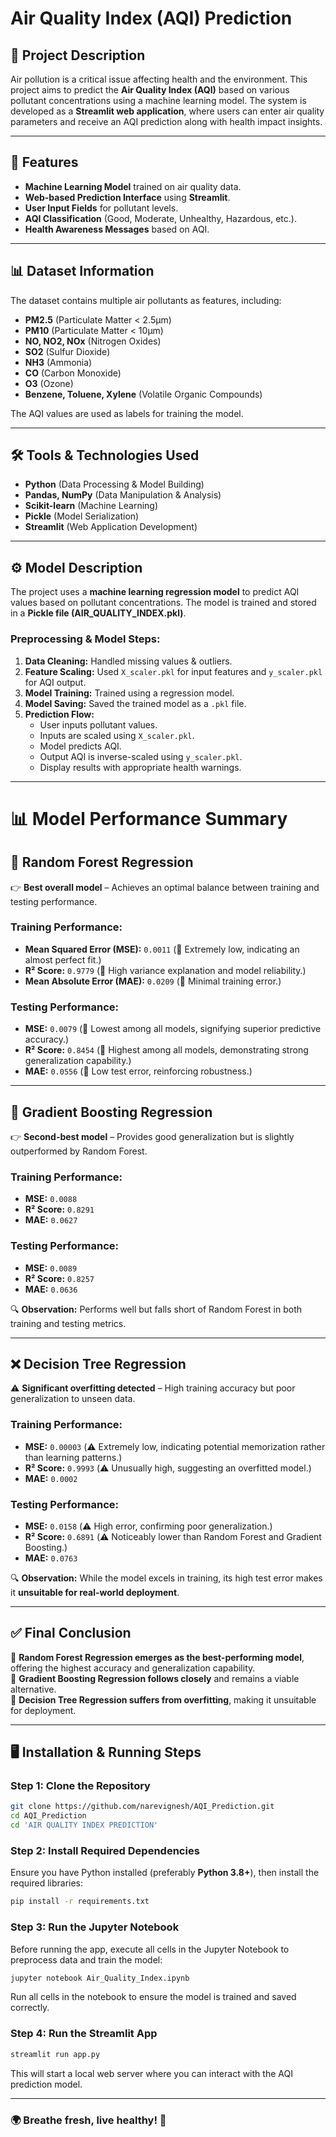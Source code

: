 # Air Quality Index (AQI) Prediction

## 📌 Project Description
Air pollution is a critical issue affecting health and the environment. This project aims to predict the **Air Quality Index (AQI)** based on various pollutant concentrations using a machine learning model. The system is developed as a **Streamlit web application**, where users can enter air quality parameters and receive an AQI prediction along with health impact insights.

---

## 🚀 Features
- **Machine Learning Model** trained on air quality data.
- **Web-based Prediction Interface** using **Streamlit**.
- **User Input Fields** for pollutant levels.
- **AQI Classification** (Good, Moderate, Unhealthy, Hazardous, etc.).
- **Health Awareness Messages** based on AQI.

---

## 📊 Dataset Information
The dataset contains multiple air pollutants as features, including:
- **PM2.5** (Particulate Matter < 2.5μm)
- **PM10** (Particulate Matter < 10μm)
- **NO, NO2, NOx** (Nitrogen Oxides)
- **SO2** (Sulfur Dioxide)
- **NH3** (Ammonia)
- **CO** (Carbon Monoxide)
- **O3** (Ozone)
- **Benzene, Toluene, Xylene** (Volatile Organic Compounds)

The AQI values are used as labels for training the model.

---

## 🛠️ Tools & Technologies Used
- **Python** (Data Processing & Model Building)
- **Pandas, NumPy** (Data Manipulation & Analysis)
- **Scikit-learn** (Machine Learning)
- **Pickle** (Model Serialization)
- **Streamlit** (Web Application Development)

---

## ⚙️ Model Description
The project uses a **machine learning regression model** to predict AQI values based on pollutant concentrations. The model is trained and stored in a **Pickle file (AIR_QUALITY_INDEX.pkl)**.

### **Preprocessing & Model Steps:**
1. **Data Cleaning:** Handled missing values & outliers.
2. **Feature Scaling:** Used `X_scaler.pkl` for input features and `y_scaler.pkl` for AQI output.
3. **Model Training:** Trained using a regression model.
4. **Model Saving:** Saved the trained model as a `.pkl` file.
5. **Prediction Flow:**
   - User inputs pollutant values.
   - Inputs are scaled using `X_scaler.pkl`.
   - Model predicts AQI.
   - Output AQI is inverse-scaled using `y_scaler.pkl`.
   - Display results with appropriate health warnings.

---

# 📊 Model Performance Summary

## 🌟 Random Forest Regression
👉 **Best overall model** – Achieves an optimal balance between training and testing performance.

### Training Performance:
- **Mean Squared Error (MSE):** `0.0011` (🔹 Extremely low, indicating an almost perfect fit.)
- **R² Score:** `0.9779` (🔹 High variance explanation and model reliability.)
- **Mean Absolute Error (MAE):** `0.0209` (🔹 Minimal training error.)

### Testing Performance:
- **MSE:** `0.0079` (🔹 Lowest among all models, signifying superior predictive accuracy.)
- **R² Score:** `0.8454` (🔹 Highest among all models, demonstrating strong generalization capability.)
- **MAE:** `0.0556` (🔹 Low test error, reinforcing robustness.)

---

## 🚀 Gradient Boosting Regression
👉 **Second-best model** – Provides good generalization but is slightly outperformed by Random Forest.

### Training Performance:
- **MSE:** `0.0088`
- **R² Score:** `0.8291`
- **MAE:** `0.0627`

### Testing Performance:
- **MSE:** `0.0089`
- **R² Score:** `0.8257`
- **MAE:** `0.0636`

🔍 **Observation:** Performs well but falls short of Random Forest in both training and testing metrics.

---

## ❌ Decision Tree Regression
⚠️ **Significant overfitting detected** – High training accuracy but poor generalization to unseen data.

### Training Performance:
- **MSE:** `0.00003` (⚠️ Extremely low, indicating potential memorization rather than learning patterns.)
- **R² Score:** `0.9993` (⚠️ Unusually high, suggesting an overfitted model.)
- **MAE:** `0.0002`

### Testing Performance:
- **MSE:** `0.0158` (⚠️ High error, confirming poor generalization.)
- **R² Score:** `0.6891` (⚠️ Noticeably lower than Random Forest and Gradient Boosting.)
- **MAE:** `0.0763`

🔍 **Observation:** While the model excels in training, its high test error makes it **unsuitable for real-world deployment**.

---

## ✅ Final Conclusion
📌 **Random Forest Regression emerges as the best-performing model**, offering the highest accuracy and generalization capability.  
📌 **Gradient Boosting Regression follows closely** and remains a viable alternative.  
📌 **Decision Tree Regression suffers from overfitting**, making it unsuitable for deployment.  

---

## 🖥️ Installation & Running Steps
### **Step 1: Clone the Repository**
```bash
git clone https://github.com/narevignesh/AQI_Prediction.git
cd AQI_Prediction
cd 'AIR QUALITY INDEX PREDICTION'
```

### **Step 2: Install Required Dependencies**
Ensure you have Python installed (preferably **Python 3.8+**), then install the required libraries:
```bash
pip install -r requirements.txt
```

### **Step 3: Run the Jupyter Notebook**
Before running the app, execute all cells in the Jupyter Notebook to preprocess data and train the model:
```bash
jupyter notebook Air_Quality_Index.ipynb
```
Run all cells in the notebook to ensure the model is trained and saved correctly.

### **Step 4: Run the Streamlit App**
```bash
streamlit run app.py
```

This will start a local web server where you can interact with the AQI prediction model.

---

### 🌍 Breathe fresh, live healthy! 🚀

